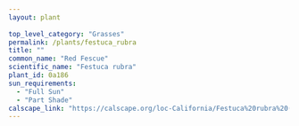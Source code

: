```yaml
---
layout: plant
 
top_level_category: "Grasses"
permalink: /plants/festuca_rubra
title: ""
common_name: "Red Fescue"
scientific_name: "Festuca rubra"
plant_id: 0a186
sun_requirements:
  - "Full Sun"
  - "Part Shade"
calscape_link: "https://calscape.org/loc-California/Festuca%20rubra%20(Red%20Fescue)"
---
```


